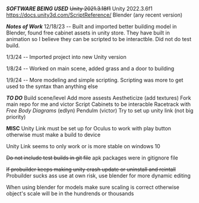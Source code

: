 ***SOFTWARE BEING USED***
~~Unity 2021.3.18f1~~
Unity 2022.3.6f1
https://docs.unity3d.com/ScriptReference/
Blender (any recent version)

***Notes of Work***
12/18/23 -- Built and imported better building model in Blender, found free cabinet assets in unity store. They have built in animation so I believe they can be scripted to be interactble. Did not do test build.

1/3/24 -- Imported project into new Unity version

1/8/24 -- Worked on main scene, added grass and a door to building

1/9/24 -- More modeling and simple scripting. Scripting was more to get used to the syntax than anything else

***TO DO***
Build scene/level
Add more assests
Aestheticize (add textures)
Fork main repo for me and victor
Script Cabinets to be interacble
Racetrack with *Free Body Diagrams* (edlyn)
Pendulm (victor)
Try to set up unity link (not big priority)

**MISC**
Unity Link must be set up for Oculus to work with play button otherwise must make a build to device

Unity Link seems to only work or is more stable on windows 10 

~~Do not include test builds in git file~~
apk packages were in gitignore file

~~If probuilder keeps making unity crash update or uninstall and reintall~~
Probuilder sucks ass use at own risk, use blender for more dynamic editing 

When using blender for models make sure scaling is correct otherwise object's scale will be in the hundrends or thousands 
